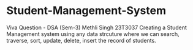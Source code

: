 # Student-Management-System
Viva Question - DSA (Sem-3)
Methli Singh
23T3037
Creating a Student Management system using any data strcuture where we can search, traverse, sort, update, delete, insert the record of students.
